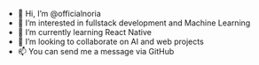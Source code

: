- 👋 Hi, I’m @officialnoria
- 👀 I’m interested in fullstack development and Machine Learning
- 🌱 I’m currently learning React Native
- 💞️ I’m looking to collaborate on AI and web projects
- 📫 You can send me a message via GitHub

<!---
officialnoria/officialnoria is a ✨ special ✨ repository because its `README.md` (this file) appears on your GitHub profile.
You can click the Preview link to take a look at your changes.
--->
